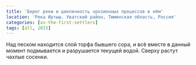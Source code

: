 ```yaml
---
title: 'Берег реки и цикличность эрозионных процессов в нём'
location: 'Река Иртыш. Уватский район, Тюменская область, Россия'
categories: [as-the-first-settlers]
tags: [all, 2015]
---
```


Над песком находится слой торфа бывшего сора, и всё вместе в данный момент подмывается и разрушается текущей водой. Сверху растут чахлые сосенки.